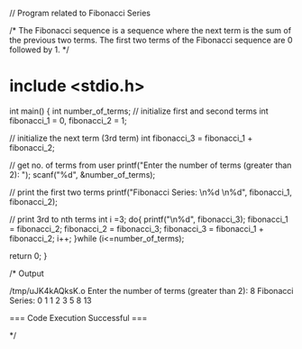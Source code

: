 // Program related to Fibonacci Series

/* The Fibonacci sequence is a sequence where the next term is the sum of the previous two terms. The first two terms of the Fibonacci sequence are 0 followed by 1. */

# include <stdio.h>
int main() {
  int number_of_terms;
  // initialize first and second terms
  int fibonacci_1 = 0, fibonacci_2 = 1;

  // initialize the next term (3rd term)
  int fibonacci_3 = fibonacci_1 + fibonacci_2;

  // get no. of terms from user
  printf("Enter the number of terms (greater than 2): ");
  scanf("%d", &number_of_terms);

  // print the first two terms
  printf("Fibonacci Series: \n%d \n%d", fibonacci_1, fibonacci_2);

  // print 3rd to nth terms
 int i =3;
 do{
    printf("\n%d", fibonacci_3);
    fibonacci_1 = fibonacci_2;
    fibonacci_2 = fibonacci_3;
    fibonacci_3 = fibonacci_1 + fibonacci_2;
 i++;
 }while (i<=number_of_terms);

  return 0;
}

/* Output

/tmp/uJK4kAQksK.o
Enter the number of terms (greater than 2): 8
Fibonacci Series: 
0 
1
1
2
3
5
8
13

=== Code Execution Successful ===

*/
